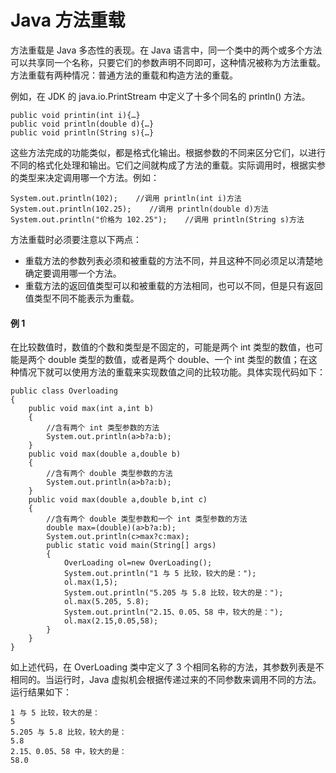 # Java 方法重载

方法重载是 Java 多态性的表现。在 Java 语言中，同一个类中的两个或多个方法可以共享同一个名称，只要它们的参数声明不同即可，这种情况被称为方法重载。方法重载有两种情况：普通方法的重载和构造方法的重载。

例如，在 JDK 的 java.io.PrintStream 中定义了十多个同名的 println() 方法。

```
public void printin(int i){…}
public void println(double d){…}
public void println(String s){…}
```

这些方法完成的功能类似，都是格式化输出。根据参数的不同来区分它们，以进行不同的格式化处理和输出。它们之间就构成了方法的重载。实际调用时，根据实参的类型来决定调用哪一个方法。例如：

```
System.out.println(102);    //调用 println(int i)方法
System.out.println(102.25);    //调用 println(double d)方法
System.out.println("价格为 102.25");    //调用 println(String s)方法
```

方法重载时必须要注意以下两点：

*   重载方法的参数列表必须和被重载的方法不同，并且这种不同必须足以清楚地确定要调用哪一个方法。
*   重载方法的返回值类型可以和被重载的方法相同，也可以不同，但是只有返回值类型不同不能表示为重载。

#### 例 1

在比较数值时，数值的个数和类型是不固定的，可能是两个 int 类型的数值，也可能是两个 double 类型的数值，或者是两个 double、一个 int 类型的数值；在这种情况下就可以使用方法的重载来实现数值之间的比较功能。具体实现代码如下：

```
public class Overloading
{
    public void max(int a,int b)
    {
        //含有两个 int 类型参数的方法
        System.out.println(a>b?a:b);
    }
    public void max(double a,double b)
    {
        //含有两个 double 类型参数的方法
        System.out.println(a>b?a:b);
    }
    public void max(double a,double b,int c)
    {
        //含有两个 double 类型参数和一个 int 类型参数的方法
        double max=(double)(a>b?a:b);
        System.out.println(c>max?c:max);
        public static void main(String[] args)
        {
            OverLoading ol=new OverLoading();
            System.out.println("1 与 5 比较，较大的是：");
            ol.max(1,5);
            System.out.println("5.205 与 5.8 比较，较大的是：");
            ol.max(5.205, 5.8);
            System.out.println("2.15、0.05、58 中，较大的是：");
            ol.max(2.15,0.05,58);
        }
    }
}
```

如上述代码，在 OverLoading 类中定义了 3 个相同名称的方法，其参数列表是不相同的。当运行时，Java 虚拟机会根据传递过来的不同参数来调用不同的方法。运行结果如下：

```
1 与 5 比较，较大的是：
5
5.205 与 5.8 比较，较大的是：
5.8
2.15、0.05、58 中，较大的是：
58.0
```